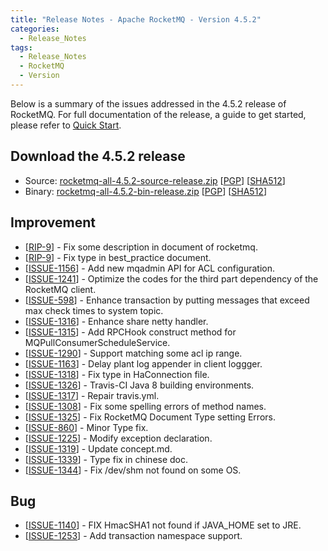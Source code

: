 ```yaml
---
title: "Release Notes - Apache RocketMQ - Version 4.5.2"
categories:
  - Release_Notes
tags:
  - Release_Notes
  - RocketMQ
  - Version
---
```


Below is a summary of the issues addressed in the 4.5.2 release of RocketMQ. For full documentation of the release, a guide to get started, please refer to <a href='/docs/quick-start/'>Quick Start</a>.


<h2> Download the 4.5.2 release</h2>
    
* Source: [rocketmq-all-4.5.2-source-release.zip](https://www.apache.org/dyn/closer.cgi?path=rocketmq/4.5.2/rocketmq-all-4.5.2-source-release.zip) [[PGP](https://www.apache.org/dist/rocketmq/4.5.2/rocketmq-all-4.5.2-source-release.zip.asc)] [[SHA512](https://www.apache.org/dist/rocketmq/4.5.2/rocketmq-all-4.5.2-source-release.zip.sha512)]
* Binary: [rocketmq-all-4.5.2-bin-release.zip](https://www.apache.org/dyn/closer.cgi?path=rocketmq/4.5.2/rocketmq-all-4.5.2-bin-release.zip) [[PGP](https://www.apache.org/dist/rocketmq/4.5.2/rocketmq-all-4.5.2-bin-release.zip.asc)] [[SHA512](https://www.apache.org/dist/rocketmq/4.5.2/rocketmq-all-4.5.2-bin-release.zip.sha512)]


## Improvement
<ul>
<li>[<a href='https://github.com/apache/rocketmq/pull/1232'>RIP-9</a>] -  Fix some description in document of rocketmq.
</li>
<li>[<a href='https://github.com/apache/rocketmq/pull/1246'>RIP-9</a>] -  Fix type in best_practice document.
</li>
<li>[<a href='https://github.com/apache/rocketmq/pull/1257'>ISSUE-1156</a>] -  Add new mqadmin API for ACL configuration.
</li>
<li>[<a href='https://github.com/apache/rocketmq/pull/1129'>ISSUE-1241</a>] -  Optimize the codes for the third part dependency of the RocketMQ client.
</li>
<li>[<a href='https://github.com/apache/rocketmq/pull/633'>ISSUE-598</a>] -  Enhance transaction by putting messages that exceed max check times to system topic.
</li>
<li>[<a href='https://github.com/apache/rocketmq/pull/635'>ISSUE-1316</a>] -  Enhance share netty handler.
</li>
<li>[<a href='https://github.com/apache/rocketmq/pull/1314'>ISSUE-1315</a>] -  Add RPCHook construct method for MQPullConsumerScheduleService.
</li>
<li>[<a href='https://github.com/apache/rocketmq/pull/1293'>ISSUE-1290</a>] -  Support matching some acl ip range.
</li>
<li>[<a href='https://github.com/apache/rocketmq/pull/1266'>ISSUE-1163</a>] -  Delay plant log appender in client loggger.
</li>
<li>[<a href='https://github.com/apache/rocketmq/pull/1260'>ISSUE-1318</a>] -  Fix type in HaConnection file.
</li>
<li>[<a href='https://github.com/apache/rocketmq/pull/1256'>ISSUE-1326</a>] -  Travis-CI Java 8 building environments.
</li>
<li>[<a href='https://github.com/apache/rocketmq/pull/1235'>ISSUE-1317</a>] -  Repair travis.yml.
</li>
<li>[<a href='https://github.com/apache/rocketmq/pull/1307'>ISSUE-1308</a>] -  Fix some spelling errors of method names.
</li>
<li>[<a href='https://github.com/apache/rocketmq/pull/1320'>ISSUE-1325</a>] -  Fix RocketMQ Document Type setting Errors.
</li>
<li>[<a href='https://github.com/apache/rocketmq/pull/860'>ISSUE-860</a>] -  Minor Type fix.
</li>
<li>[<a href='https://github.com/apache/rocketmq/pull/1225'>ISSUE-1225</a>] -  Modify exception declaration.
</li>
<li>[<a href='https://github.com/apache/rocketmq/pull/1319'>ISSUE-1319</a>] -  Update concept.md.
</li>
<li>[<a href='https://github.com/apache/rocketmq/pull/1339'>ISSUE-1339</a>] -  Type fix in chinese doc.
</li>
<li>[<a href='https://github.com/apache/rocketmq/pull/1345'>ISSUE-1344</a>] -  Fix /dev/shm not found on some OS.
</li>
</ul>

## Bug
<ul>
<li>[<a href='https://github.com/apache/rocketmq/pull/1140'>ISSUE-1140</a>] -  FIX HmacSHA1 not found if JAVA_HOME set to JRE. 
</li>
<li>[<a href='https://github.com/apache/rocketmq/pull/1254'>ISSUE-1253</a>] -  Add transaction namespace support.
</li>
</ul>
                                        
            


